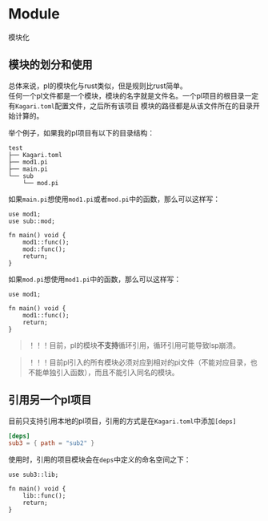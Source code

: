 # Module

模块化  

## 模块的划分和使用

总体来说，pl的模块化与rust类似，但是规则比rust简单。  
任何一个pl文件都是一个模块，模块的名字就是文件名。一个pl项目的根目录一定有`Kagari.toml`配置文件，之后所有该项目
模块的路径都是从该文件所在的目录开始计算的。  

举个例子，如果我的pl项目有以下的目录结构：  

```text
test
├── Kagari.toml
├── mod1.pi
├── main.pi
└── sub
    └── mod.pi

```

如果`main.pi`想使用`mod1.pi`或者`mod.pi`中的函数，那么可以这样写：  

```pivot-lang
use mod1;
use sub::mod;

fn main() void {
    mod1::func();
    mod::func();
    return;
}
```
如果`mod.pi`想使用`mod1.pi`中的函数，那么可以这样写：  

```pivot-lang
use mod1;

fn main() void {
    mod1::func();
    return;
}

```

> ！！！目前，pl的模块**不支持**循环引用，循环引用可能导致lsp崩溃。

> ！！！目前pl引入的所有模块必须对应到相对的pi文件（不能对应目录，也不能单独引入函数），而且不能引入同名的模块。

## 引用另一个pl项目
目前只支持引用本地的pl项目，引用的方式是在`Kagari.toml`中添加`[deps]` 

```toml
[deps]
sub3 = { path = "sub2" }
```

使用时，引用的项目模块会在`deps`中定义的命名空间之下：

```pivot-lang
use sub3::lib;

fn main() void {
    lib::func();
    return;
}

```
